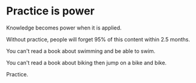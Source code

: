 # Practice is power

Knowledge becomes power when it is applied.

Without practice, people will forget 95% of this content within 2.5 months.

You can't read a book about swimming and be able to swim.&#x20;

You can't read a book about biking then jump on a bike and bike.

Practice.
